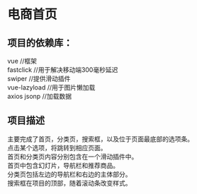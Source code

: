 # 电商首页
## 项目的依赖库：  
vue //框架  
fastclick //用于解决移动端300毫秒延迟  
swiper //提供滑动插件  
vue-lazyload //用于图片懒加载  
axios jsonp //加载数据  
## 项目描述 
主要完成了首页，分类页，搜索框，以及位于页面最底部的选项条。  
点击某个选项，将跳转到相应页面。    
首页和分类页内容分别包含在一个滑动插件中。   
首页中包含幻灯片，导航栏和推荐商品。  
分类页包括左边的导航栏和右边的主体部分。  
搜索框在项目的顶部，随着滚动条改变样式。


